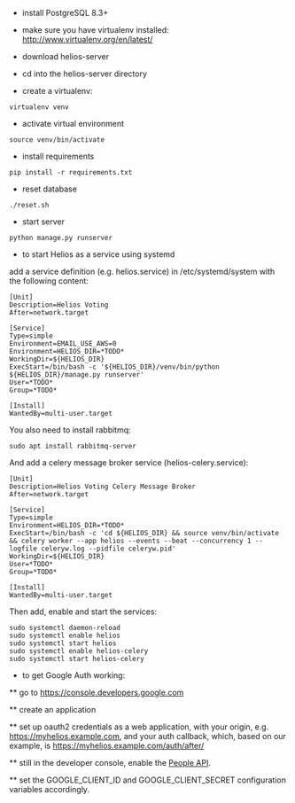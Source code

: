 * install PostgreSQL 8.3+

* make sure you have virtualenv installed:
http://www.virtualenv.org/en/latest/

* download helios-server

* cd into the helios-server directory

* create a virtualenv:

```
virtualenv venv
```

* activate virtual environment

```
source venv/bin/activate
````

* install requirements

```
pip install -r requirements.txt
```

* reset database

```
./reset.sh
```

* start server

```
python manage.py runserver
```

* to start Helios as a service using systemd

add a service definition (e.g. helios.service) in /etc/systemd/system with the following content:

```
[Unit]
Description=Helios Voting
After=network.target

[Service]
Type=simple
Environment=EMAIL_USE_AWS=0
Environment=HELIOS_DIR=*TODO*
WorkingDir=${HELIOS_DIR}
ExecStart=/bin/bash -c '${HELIOS_DIR}/venv/bin/python ${HELIOS_DIR}/manage.py runserver'
User=*TODO*
Group=*TODO*

[Install]
WantedBy=multi-user.target
```

You also need to install rabbitmq:

```
sudo apt install rabbitmq-server
```
And add a celery message broker service (helios-celery.service):

```
[Unit]
Description=Helios Voting Celery Message Broker
After=network.target

[Service]
Type=simple
Environment=HELIOS_DIR=*TODO*
ExecStart=/bin/bash -c 'cd ${HELIOS_DIR} && source venv/bin/activate && celery worker --app helios --events --beat --concurrency 1 --logfile celeryw.log --pidfile celeryw.pid'
WorkingDir=${HELIOS_DIR}
User=*TODO*
Group=*TODO*

[Install]
WantedBy=multi-user.target
```

Then add, enable and start the services:
```
sudo systemctl daemon-reload
sudo systemctl enable helios
sudo systemctl start helios
sudo systemctl enable helios-celery
sudo systemctl start helios-celery
```

* to get Google Auth working:

** go to https://console.developers.google.com

** create an application

** set up oauth2 credentials as a web application, with your origin, e.g. https://myhelios.example.com, and your auth callback, which, based on our example, is https://myhelios.example.com/auth/after/

** still in the developer console, enable the [People API](https://console.developers.google.com/apis/api/people.googleapis.com/overview).

** set the GOOGLE_CLIENT_ID and GOOGLE_CLIENT_SECRET configuration variables accordingly.